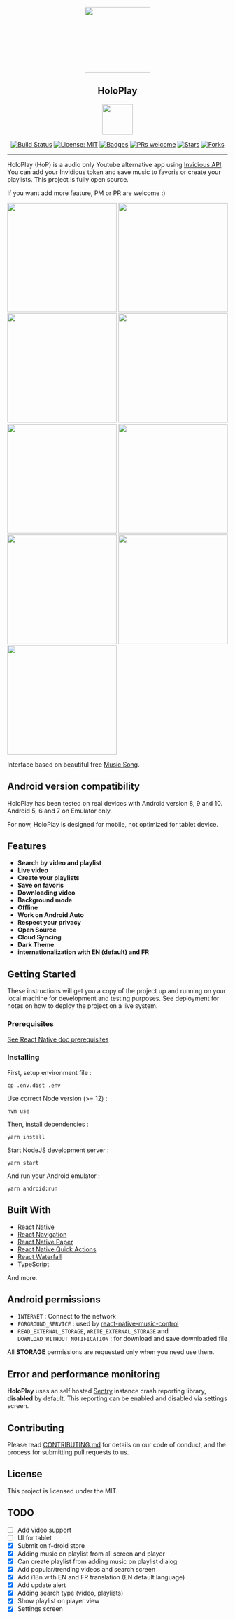 <p align="center"><img src="./docs/logo.png" width="150" /></p>
<h2 align="center">HoloPlay</h2>
<p align="center" style="margin: 10px 0;"><a href="https://f-droid.org/fr/packages/com.holoplay"><img height="70" src="https://f-droid.org/wiki/images/0/06/F-Droid-button_get-it-on.png"></a></p>
<p align="center">
    <a href="https://travis-ci.org/stephane-r/HoloPlay"><img src="https://img.shields.io/github/v/tag/stephane-r/HoloPlay" alt="Build Status"></a>
    <a href="https://opensource.org/licenses/MIT"><img src="https://img.shields.io/badge/License-MIT-yellow.svg" alt="License: MIT"></a>
    <a href="https://github.com/stephane-r/HoloPlay/tags"><img src="https://www.repostatus.org/badges/latest/active.svg" alt="Badges"></a>
    <a href="https://github.com/stephane-r/HoloPlay/pulls"><img src="https://img.shields.io/badge/PRs-welcome-brightgreen.svg" alt="PRs welcome"></a>
    <a href="https://github.com/stephane-r/HoloPlay/tags"><img src="https://img.shields.io/github/stars/stephane-r/HoloPlay?label=%E2%AD%90%20Stars" alt="Stars"></a>
    <a href="https://github.com/stephane-r/HoloPlay/tags"><img src="https://img.shields.io/github/forks/stephane-r/HoloPlay?color=%23ff69b4" alt="Forks"></a>
</p>

<hr>

HoloPlay (HoP) is a audio only Youtube alternative app using [Invidious API](https://github.com/omarroth/invidious). You can add your Invidious token and save music to favoris or create your playlists. This project is fully open source.

If you want add more feature, PM or PR are welcome :)

[<img src="fastlane/metadata/android/en-US/images/phoneScreenshots/dashboard.jpg" width=250>](./fastlane/metadata/android/en-US/images/phoneScreenshots/dashboard.jpg)
[<img src="fastlane/metadata/android/en-US/images/phoneScreenshots/search.jpg" width=250>](./fastlane/metadata/android/en-US/images/phoneScreenshots/search.jpg)
[<img src="fastlane/metadata/android/en-US/images/phoneScreenshots/playlists.jpg" width=250>](./fastlane/metadata/android/en-US/images/phoneScreenshots/playlists.jpg)
[<img src="fastlane/metadata/android/en-US/images/phoneScreenshots/favoris.jpg" width=250>](./fastlane/metadata/android/en-US/images/phoneScreenshots/favoris.jpg)
[<img src="fastlane/metadata/android/en-US/images/phoneScreenshots/dashboard-dark.jpg" width=250>](./fastlane/metadata/android/en-US/images/phoneScreenshots/dashboard-dark.jpg)
[<img src="fastlane/metadata/android/en-US/images/phoneScreenshots/player.jpg" width=250>](./fastlane/metadata/android/en-US/images/phoneScreenshots/player.jpg)
[<img src="fastlane/metadata/android/en-US/images/phoneScreenshots/drawler.jpg" width=250>](./fastlane/metadata/android/en-US/images/phoneScreenshots/drawler.jpg)
[<img src="fastlane/metadata/android/en-US/images/phoneScreenshots/settings.jpg" width=250>](./fastlane/metadata/android/en-US/images/phoneScreenshots/settings.jpg)
[<img src="fastlane/metadata/android/en-US/images/phoneScreenshots/quick-actions.jpg" width=250>](./fastlane/metadata/android/en-US/images/phoneScreenshots/quick-actions.jpg)

Interface based on beautiful free [Music Song](https://www.uplabs.com/posts/music-song).

## Android version compatibility

HoloPlay has been tested on real devices with Android version 8, 9 and 10. Android 5, 6 and 7 on Emulator only.

For now, HoloPlay is designed for mobile, not optimized for tablet device.

## Features

- **Search by video and playlist**
- **Live video**
- **Create your playlists**
- **Save on favoris**
- **Downloading video**
- **Background mode**
- **Offline**
- **Work on Android Auto**
- **Respect your privacy**
- **Open Source**
- **Cloud Syncing**
- **Dark Theme**
- **internationalization with EN (default) and FR**

## Getting Started

These instructions will get you a copy of the project up and running on your local machine for development and testing purposes. See deployment for notes on how to deploy the project on a live system.

### Prerequisites

[See React Native doc prerequisites](https://reactnative.dev/docs/getting-started#prerequisites)

### Installing

First, setup environment file :

`cp .env.dist .env`

Use correct Node version (>= 12) :

`nvm use`

Then, install dependencies :

`yarn install`

Start NodeJS development server :

`yarn start`

And run your Android emulator :

`yarn android:run`

## Built With

- [React Native](https://facebook.github.io/react-native/)
- [React Navigation](https://reactnavigation.org/)
- [React Native Paper](https://github.com/callstack/react-native-paper)
- [React Native Quick Actions](https://github.com/jordanbyron/react-native-quick-actions)
- [React Waterfall](https://github.com/didierfranc/react-waterfall)
- [TypeScript](https://www.typescriptlang.org/)

And more.

## Android permissions

- `INTERNET` : Connect to the network
- `FORGROUND_SERVICE` : used by [react-native-music-control](https://github.com/tanguyantoine/react-native-music-control)
- `READ_EXTERNAL_STORAGE`, `WRITE_EXTERNAL_STORAGE` and `DOWNLOAD_WITHOUT_NOTIFICATION` : for download and save downloaded file

All **STORAGE** permissions are requested only when you need use them.

## Error and performance monitoring

**HoloPlay** uses an self hosted [Sentry](https://sentry.io/welcome/) instance crash reporting library, **disabled** by default. This reporting can be enabled and disabled via settings screen.

## Contributing

Please read [CONTRIBUTING.md]() for details on our code of conduct, and the process for submitting pull requests to us.

## License

This project is licensed under the MIT.

## TODO

- [ ] Add video support
- [ ] UI for tablet
- [x] Submit on f-droid store
- [x] Adding music on playlist from all screen and player
- [x] Can create playlist from adding music on playlist dialog
- [x] Add popular/trending videos and search screen
- [x] Add i18n with EN and FR translation (EN default language)
- [x] Add update alert
- [x] Adding search type (video, playlists)
- [x] Show playlist on player view
- [x] Settings screen
